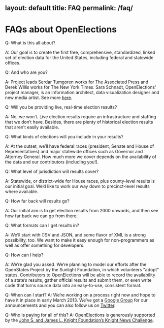 layout: default
title: FAQ
permalink: /faq/
---

# FAQs about OpenElections

  Q: What is this all about?
  
  A: Our goal is to create the first free, comprehensive, standardized, linked set of election data for the United States, including federal and statewide offices.
  
  Q: And who are you?
  
  A: Project leads Serdar Tumgoren works for The Associated Press and Derek Willis works for The New York Times. Sara Schnadt, OpenElections' project manager, is an information architect, data visualization designer and new media artist. See more [here](http://blog.openelections.net/people/). 

  Q: Will you be providing live, real-time election results?
  
  A: No, we won’t. Live election results require an infrastructure and staffing that we don’t have. Besides, there are plenty of historical election results that aren’t easily available.

  Q: What kinds of elections will you include in your results?
  
  A: At the outset, we’ll have federal races (president, Senate and House of Representatives) and major statewide offices such as Governor and Attorney General. How much more we cover depends on the availability of the data and our contributors (including you!).

  Q: What level of jurisdiction will results cover?

  A: Statewide, or district-wide for House races, plus county-level results is our initial goal. We’d like to work our way down to precinct-level results where available.

  Q: How far back will results go?

  A: Our initial aim is to get election results from 2000 onwards, and then see how far back we can go from there.

  Q: What formats can I get results in?
  
  A: We’ll start with CSV and JSON, and some flavor of XML is a strong possibility, too. We want to make it easy enough for non-programmers as well as offer something for developers.

  Q: How can I help?

  A: We’re glad you asked. We’re planning to model our efforts after the OpenStates Project by the Sunlight Foundation, in which volunteers "adopt" states. Contributors to OpenElections will be able to record the availability of a state’s results, gather official results and submit them, or even write code that turns source data into an easy-to-use, consistent format.

  Q: When can I start?
  A: We’re working on a process right now and hope to have it in place in early March 2013. We’ve got a [Google Group][1] for our announcements and you can also follow us on [Twitter][2].

  Q: Who is paying for all of this?
  A: OpenElections is generously supported by the [John S. and James L. Knight Foundation’s Knight News Challenge][3].


   [1]: https://groups.google.com/forum/?fromgroups#!forum/openelections
   [2]: https://twitter.com/openelex
   [3]: http://www.knightfoundation.org/press-room/press-release/six-ventures-bring-data-public-winners-knight-news/